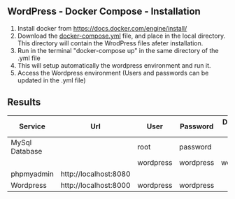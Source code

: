 ## WordPress - Docker Compose - Installation 
1. Install docker from https://docs.docker.com/engine/install/
2. Download the [docker-compose.yml](https://github.com/crlspe/capstone/blob/master/docs/installation/docker-compose.yml) file, and place in the local directory. This directory will contain the WrodPress files afeter installation. 
3. Run in the terminal "docker-compose up" in the same directory of the .yml file
4. This will setup automatically the wordpress environment and run it.
5. Access the Wordpress environment (Users and passwords can be updated in the .yml file)


## Results 

|Service|Url|User|Password|Database Name|
|-------|-------|-----|-----|-----|
|MySql Database||root|password||
|||wordpress|wordpress|wordpress|
|phpmyadmin|http://localhost:8080||||
|Wordpress|http://localhost:8000|wordpress|wordpress||

